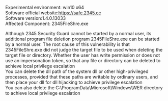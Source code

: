 Experimental environment: win10 x64     
Software official website:https://safe.2345.cc   
Software version:1.4.0.13033   
Affected Component: 2345FileShre.exe    
  
Although 2345 Security Guard cannot be started by a normal user, its additional program file deletion program 2345FileShre.exe can be started by a normal user. The root cause of this vulnerability is that 2345FileShre.exe did not judge the target file to be used when deleting the target file or directory. Whether the user has write permission or does not use an impersonation token, so that any file or directory can be deleted to achieve local privilege escalation   
You can delete the dll path of the system dll or other high-privileged processes, provided that these paths are writable by ordinary users, and then place your dll for dll      hijacking to achieve privilege escalation   
You can also delete the C:\ProgramData\Microsoft\Windows\WER directory to achieve local privilege escalation   
